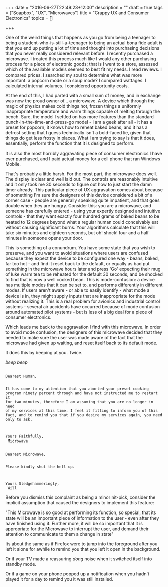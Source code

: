 +++
date = "2016-06-27T22:49:23+12:00"
description = ""
draft = true
tags = ["Soapbox", "UX", "Microwaves"]
title = "Crappy UX and Consumer Electronics"
topics = []

+++

One of the weird things that happens as you go from being a teenager to being a student-who-is-still-a-teenager to being an actual bona fide adult is that you end up putting a lot of time and thought into purchasing decisions that you never really considered relevant before. I recently purchased a microwave. I treated this process much like I would any other purchasing process for a piece of electronic goods; that is I went to a store, assessed which of the available models seemed to best fit my needs. I read reviews. I compared prices. I searched my soul to determine what was more important: a popcorn mode or a soup mode? I compared wattages. I calculated internal volumes. I considered opportunity costs.

At the end of this, I had parted with a small sum of money, and in exchange was now the proud owner of... a microwave. A device which through the magic of physics makes cold things hot, frozen things a uniformly inappropriate temperature and warm things capable of melting through the bench. Sure, the model I settled on has more features than the standard punch-in-the-time-and-press-go model - I am a geek after all - it has a preset for popcorn, it knows how to reheat baked beans, and it has a defrost setting that I guess technically isn't a bold-faced lie, given that things do get less frosty in places. What I am trying to say is that it does, essentially, perform the function that it is designed to perform.

It is also the most horribly aggravating piece of consumer electronics I have ever purchased, and I paid actual money for a cell phone that ran Windows Mobile.

That's probably a little harsh. For the most part, the microwave does well. The display is clear and well laid out. The controls are reasonably intuitive and it only took me 30 seconds to figure out how to just start the damn timer already. This particular piece of UX aggravation comes about because of something I'm sure the designers of this device considered a bit of a corner case - people are generally speaking quite impatient, and that goes double when they are hungry. Consider this: you are a microwave, and someone has carefully entered - using your expertly designed and intuitive controls - that they want exactly four hundred grams of baked beans to be heated to 12 degrees beyond what a regular human could conceivably eat without causing significant burns. Your algorithms calculate that this will take six minutes and eighteen seconds, but oh! shock! four and a half minutes in someone opens your door.

This is something of a conundrum. You have some state that you wish to preserve, and you want to avoid situations where users are confused because they expect the device to be configured one way - beans, baked, far too hot - and find it reset back to the default, or equally as bad put something in the microwave hours later and press 'Go' expecting their mug of luke warm tea to be reheated for the default 30 seconds, and be shocked to find that is now a well cooked bean. This is mode-confusion: a device has multiple modes that it can be set to, and performs differently in different modes. If users aren't aware - or able to easily identify - what mode a device is in, they might supply inputs that are inappropriate for the mode without realizing it. This is a real problem for avionics and industrial control systems - several air accidents have occurred because of mode confusion around automated pilot systems - but is less of a big deal for a piece of consumer electronics.

Which leads me back to the aggravation I find with this microwave. In order to avoid mode confusion, the designers of this microwave decided that they needed to make sure the user was made aware of the fact that the microwave had given up waiting, and reset itself back to its default mode.

It does this by beeping at you. Twice.

_beep beep_

<code>
Dearest Human,

It has come to my attention that you aborted your preset cooking program ninety percent through and have not instructed me to restart it for two minutes, therefore I am assuming that you are no longer in need of my services at this time. I feel it fitting to inform you of this fact, and to remind you that if you desire my services again, you need only to ask.

Yours Faithfully,<br />
Microwave
</code>

<code>
Dearest Microwave,

Please kindly shut the hell up.

Yours Sledgehammeringly,<br />
Will
</code>

Before you dismiss this complaint as being a minor nit-pick, consider the implicit assumption that caused the designers to implement this feature:

"This Microwave is so good at performing its function, so special, that its state will be an important piece of information to the user - even after they have finished using it. Further more, it will be so important that it is appropriate for the Microwave to interrupt the user, and demand their attention to communicate to them a change in state"

Its about the same as if Firefox were to jump into the foreground after you left it alone for awhile to remind you that you left it open in the background.

Or if your TV made a reassuring *dong* noise when it switched itself into standby mode.

Or if a game on your phone popped up a notification when you hadn't played it for a day to remind you it was still installed.
